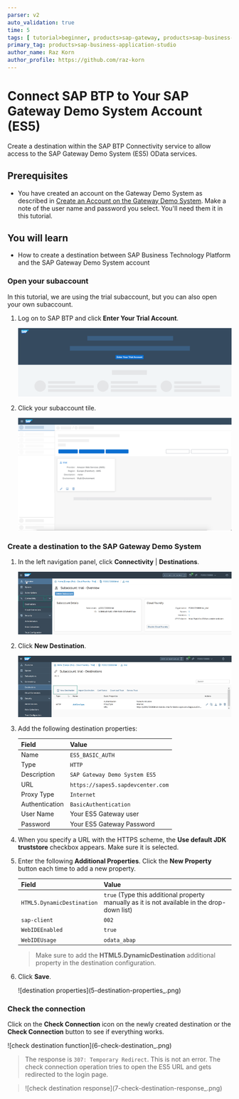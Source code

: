 ```yaml
---
parser: v2
auto_validation: true
time: 5
tags: [ tutorial>beginner, products>sap-gateway, products>sap-business-technology-platform, products>sap-btp-connectivity]
primary_tag: products>sap-business-application-studio
author_name: Raz Korn
author_profile: https://github.com/raz-korn
---
```


# Connect SAP BTP to Your SAP Gateway Demo System Account (ES5)
<!-- description --> Create a destination within the SAP BTP Connectivity service to allow access to the SAP Gateway Demo System (ES5) OData services.

## Prerequisites
- You have created an account on the Gateway Demo System as described in [Create an Account on the Gateway Demo System](gateway-demo-signup). Make a note of the user name and password you select. You'll need them it in this tutorial.

## You will learn
  - How to create a destination between SAP Business Technology Platform and the SAP Gateway Demo System account


### Open your subaccount


In this tutorial, we are using the trial subaccount, but you can also open your own subaccount.

1. Log on to SAP BTP and click **Enter Your Trial Account**.

     ![enter trial account](enter-trial.png)


2. Click your subaccount tile.

     ![enter subaccount](trial-created.png)



### Create a destination to the SAP Gateway Demo System


1.  In the left navigation panel, click **Connectivity** | **Destinations**.

      ![Open destinations](3-open-destinations.png)

2. Click **New Destination**.

    ![New destination](4-create-destination.png)

3.  Add the following destination properties:

    |  Field     | Value
    |  :------------- | :-------------
    |  Name           | `ES5_BASIC_AUTH`
    |  Type          | `HTTP`
    |  Description    | `SAP Gateway Demo System ES5`
    |  URL           | `https://sapes5.sapdevcenter.com`
    |  Proxy Type          | `Internet`
    |  Authentication    | `BasicAuthentication`
    |  User Name          | Your ES5 Gateway user
    |  Password    | Your ES5 Gateway Password

4. When you specify a URL with the HTTPS scheme, the **Use default JDK truststore** checkbox appears. Make sure it is selected.

5. Enter the following **Additional Properties**. Click the **New Property** button each time to add a new property.

    |  Field     | Value
    |  :------------- | :-------------
    | `HTML5.DynamicDestination`          | `true` (Type this additional property manually as it is not available in the drop-down list)
    | `sap-client`          | `002`
    | `WebIDEEnabled`          | `true`
    | `WebIDEUsage`           | `odata_abap`

    >Make sure to add the **HTML5.DynamicDestination** additional property in the destination configuration.

6. Click **Save**.

    <!-- border -->![destination properties](5-destination-properties_.png)



### Check the connection

Click on the **Check Connection** icon on the newly created destination or the **Check Connection** button to see if everything works.

<!-- border -->![check destination function](6-check-destination_.png)

> The response is `307: Temporary Redirect`. This is not an error. The check connection operation tries to open the ES5 URL and gets redirected to the login page.

> <!-- border -->![check destination response](7-check-destination-response_.png)


